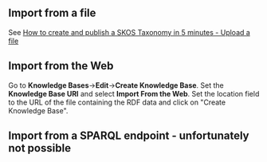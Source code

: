 ## Import from a file
See [How to create and publish a SKOS Taxonomy in 5 minutes - Upload a file](How-to-create-and-publish-a-SKOS-Taxonomy-in-5-minutes#upload-file)

## Import from the Web
Go to **Knowledge Bases**->**Edit**->**Create Knowledge Base**.
Set the **Knowledge Base URI** and select **Import From the Web**.
Set the location field to the URL of the file containing the RDF data and click on "Create Knowledge Base".

## Import from a SPARQL endpoint - unfortunately not possible
